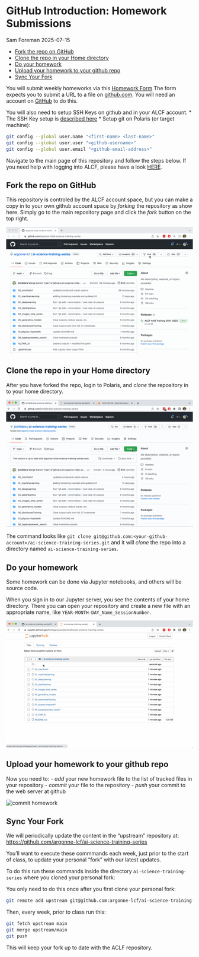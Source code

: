 # GitHub Introduction: Homework Submissions
Sam Foreman
2025-07-15

<link rel="preconnect" href="https://fonts.googleapis.com">

- [Fork the repo on GitHub](#fork-the-repo-on-github)
- [Clone the repo in your Home
  directory](#clone-the-repo-in-your-home-directory)
- [Do your homework](#do-your-homework)
- [Upload your homework to your github
  repo](#upload-your-homework-to-your-github-repo)
- [Sync Your Fork](#sync-your-fork)

You will submit weekly homeworks via this [Homework
Form](https://forms.office.com/g/0DvK4rxQWe) The form expects you to
submit a URL to a file on [github.com](github.com). You will need an
account on [GitHub](github.com) to do this.

You will also need to setup SSH Keys on github and in your ALCF account.
\* The SSH Key setup is [described
here](https://docs.github.com/en/authentication/connecting-to-github-with-ssh/adding-a-new-ssh-key-to-your-github-account)
\* Setup git on Polaris (or target machine):

``` bash
git config --global user.name "<first-name> <last-name>"
git config --global user.user "<github-username>"
git config --global user.email "<github-email-address>"
```

Navigate to the main page of this repository and follow the steps below.
If you need help with logging into ALCF, please have a look
[HERE](10_howToLogin.md).

## Fork the repo on GitHub

This repository is controled by the ALCF account space, but you can make
a copy in to your own github account space by *forking* the repository
as show here. Simply go to the main repository page and click the *fork*
button on the top right.

![fork repo](../img/github_fork.gif)

## Clone the repo in your Home directory

After you have forked the repo, login to Polaris, and *clone* the
repository in to your home directory.

![clone repo](../img/git_clone.gif)

The command looks like
`git clone git@github.com:<your-github-account>/ai-science-training-series.git`
and it will *clone* the repo into a directory named
`ai-science-training-series`.

## Do your homework

Some homework can be done via Jupyter notebooks, and others will be
source code.

When you sign in to our Jupyter server, you see the contents of your
home directory. There you can open your repository and create a new file
with an appropriate name, like `YEAR-MONTH-DAY_Name_SessionNumber`.

![create homework](../img/git_jup_homework.gif)

## Upload your homework to your github repo

Now you need to: - *add* your new homework file to the list of tracked
files in your repository - *commit* your file to the repository - *push*
your commit to the web server at github

![commit homework](../img/git_commit_push.gif)

## Sync Your Fork

We will periodically update the content in the “upstream” repository at:
https://github.com/argonne-lcf/ai-science-training-series

You’ll want to execute these commmands each week, just prior to the
start of class, to update your personal “fork” with our latest updates.

To do this run these commands inside the directory
`ai-science-training-series` where you cloned your personal fork:

You only need to do this once after you first clone your personal fork:

``` bash
git remote add upstream git@github.com:argonne-lcf/ai-science-training-series.git
```

Then, every week, prior to class run this:

``` bash
git fetch upstream main
git merge upstream/main
git push
```

This will keep your fork up to date with the ACLF repository.
